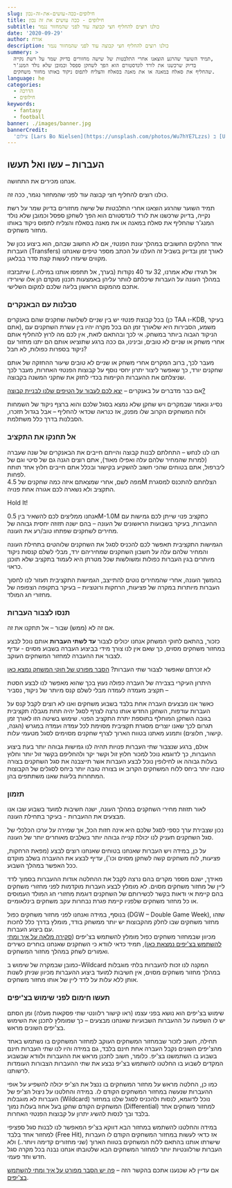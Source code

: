 ```yaml
---
slug: חילופים-ככה-עושים-את-זה-נכון
title: חילופים - ככה עושים את זה נכון
subtitle: כולנו רוצים להחליף חצי קבוצה עוד לפני שהמחזור נגמר
date: '2020-09-29'
author: אורח
description: כולנו רוצים להחליף חצי קבוצה עוד לפני שהמחזור נגמר
summery: >
  תמיד השוער שהרגע הוצאנו אחרי התלבטות של שישה מחזורים בדיוק שמר על רשת נקייה,
  בדיוק שרכשנו את לורד לונדסטורם הוא הפך לשחקן ספסל וכמובן שלא נולד המנג'ר
  שהחליף את סאלח במאנה או את מאנה בסאלח והצליח לתפוס ניקוד באותו מחזור משחקים.
language: he
categories:
  - הדרכה
  - חילופים
keywords:
  - fantasy
  - football
banner: ./images/banner.jpg
bannerCredit:
  'צילום [Lars Bo Nielsen](https://unsplash.com/photos/Wu7hYE7Lzzs) ב [Unsplash](https://unsplash.com/)'
---
```


<h2>העברות – עשו ואל תעשו</h2>
<p>אנחנו מכירים את התחושה.</p>
<p>כולנו רוצים להחליף חצי קבוצה עוד לפני שהמחזור נגמר, ככה זה.</p>
<p>
  תמיד השוער שהרגע הוצאנו אחרי התלבטות של שישה מחזורים בדיוק שמר על רשת נקייה,
  בדיוק שרכשנו את לורד לונדסטורם הוא הפך לשחקן ספסל וכמובן שלא נולד המנג'ר
  שהחליף את סאלח במאנה או את מאנה בסאלח והצליח לתפוס ניקוד באותו מחזור משחקים.
</p>
<p>
  אחד החלקים החשובים במהלך עונת הפנטזי, אם לא החשוב שבהם, הוא ביצוע נכון של
  העברות (Transfers) לאורך זמן ובדיוק בשביל זה העלנו על הכתב מספר טיפים שאנחנו
  מקווים שיעזרו לעשות קצת סדר בבלאגן.
</p>
<p>
  אל תגידו שלא אמרנו, 32 עד 40 נקודות (בערך, אל תתפסו אותנו במילה..) שיתבזבזו
  במהלך העונה על העברות שיכלתם לוותר עליהן באמצעות תכנון מוקדם הן אלו שיורידו
  אתכם מהמקום הראשון בליגה שלכם למקום השלישי.
</p>
<h3>סבלנות עם הבאנקרים</h3>
<p>
  בכל קבוצת פנטזי יש בין שניים לשלושה שחקנים שהם באנקרים (כן TAA ו-KDB, בעיקר
  אתם), משמע, הסבירות היא שלאורך זמן הם בכל מקרה יהיו בין עשרת השחקנים עם הניקוד
  הגבוה ביותר במשחק. אי לכך ובהתאם לזאת, אין לכם מה לרוץ להחליף אותם אחרי משחק
  או שניים לא טובים, ובינינו, גם ככה ברגע שתוציאו אותם הם יתנו מחזור עם ניקוד
  בספרות כפולות, לא חבל?
</p>
<p>
  מעבר לכך, ברוב המקרים אחרי משחק או שניים לא טובים שיעור ההחזקה של אותם שחקנים
  יורד, כך שאפשר ליצור יתרון יחסי נוסף על קבוצות הפנטזי האחרות, מעבר לכך שניצלתם
  את ההעברות הקיימות בכדי לחזק את שחקני המשנה בקבוצה.
</p>
<p class="comment-link">אם כבר מדברים על באנקרים – <a href="איך-בונים-קבוצה-טיפים-למנג'ר-המתחיל" class="link">יצא לכם לעבור על הטיפים שלנו לבניית קבוצה?</a></p>
<p>
  נסייג ונאמר שבמקרים ויש שחקן שלא נמצא בסגל שלכם והוא ברצף ניקוד של השמחות ולוח
  המשחקים הקרוב שלו מפנק, אז כנראה שכדאי להחליף – אבל בגדול תזכרו, הסבלנות בדרך
  כלל משתלמת.
</p>
<h3>אל תחנקו את התקציב</h3>
<p>
  תנו לנו לנחש – התחלתם לבנות קבוצה והייתם חייבים את הבאנקרים של שנה שעברה
  (למרות שהמחיר שלהם עלה ואפילו מאוד), אתם רוצים הגנה גם של סיטי וגם של ליברפול,
  אתם בטוחים שהכי חשוב להשקיע בקישור ובכלל אתם חייבים חלוץ אחד תותח לפחות.
  <br />מפה לשם, אחרי שמצאתם איזה כמה שחקנים של 4.5M הצלחתם להתכנס למסגרת התקציב
  ולא נשארה לכם אגורה אחת פנויה.
</p>
<p>Hold It!</p>
<p>
  אנחנו ממליצים לכם להשאיר בין 0.5M-1.0M כתקציב פנוי שייתן לכם גמישות עם
  ההעברות, בעיקר בשבועות הראשונים של העונה – בהם ישנה תזוזה יחסית גבוהה של
  מחירים לשחקנים שפתחו טוב/רע את העונה.
</p>
<p>
  הגמישות התקציבית תאפשר לכם להכניס לסגל את השחקנים שלוהטים בתחילת העונה והמחיר
  שלהם עלה על חשבון השחקנים שמחיריהם ירד, מבלי לשלם קנסות ניקוד מיותרים בגין
  העברות כפולות ומשולשות שכל מטרתן היא לעמוד בתקציב שלא תוכנן כראוי.
</p>
<p>
  בהמשך העונה, אחרי שהמחירים נוטים להתייצב, הגמישות התקציבית תעזור לנו לחסוך
  העברות מיותרות במקרה של פציעות, הרחקות ורוטציות – בעיקר בתקופה הצפופה של
  מחזורי חג המולד.
</p>
<h3>תנסו לצבור העברות</h3>
<p>אם זה לא (ממש) שבור – אל תתקנו את זה.</p>
<p>
  כזכור, בהתאם לחוקי המשחק אנחנו יכולים לצבור
  <strong>עד לשתי העברות</strong> אותם נוכל לבצע במחזור משחקים מסוים, כך שאם אין
  לנו צורך מידי בביצוע העברה בשבוע מסוים - עדיף לצבור את ההעברה למחזור המשחקים
  העוקב.
</p>
<p class="comment-link">לא זכרתם שאפשר לצבור שתי העברות? <a href="פנטזי-פרמייר-ליג-החוקים" class="link">הסבר מפורט של חוקי המשחק נמצא כאן</a></p>
<p>
  היתרון העיקרי בצבירה של העברה כפולה נעוץ בכך שהוא מאפשר לנו לבצע הסטת תקציב
  מעמדה לעמדה מבלי לשלם קנס מיותר של ניקוד, נסביר –
</p>
<p>
  כאשר אנו מבצעים העברה אחת בלבד בשבוע משחקים ואנו לא רוצים לקבל קנס על העברות
  עודפות, השחקן החדש אותו נרצה לצרף לסגל יהיה תחת מגבלה תקציבית בגובה השחקן
  המוחלף בתוספת יתרת התקציב הפנוי. שימוש בשיטה הזו לאורך זמן תגרום לכך שאנו
  יוצרים מסגרת תקציבית מסוימת לכל עמדה ועמדה במגרש (הגנה, קישור, חלוצים) ותמנע
  מאתנו בטווח הארוך לצרף שחקנים מסוימים לסגל מטעמי עלות.
</p>
<p>
  אולם, ברגע שנצבור שתי העברות פנויות תהיה לנו גמישות גבוהה יותר בעת ביצוע
  ההעברות, כך לדוגמא נוכל למכור חלוץ זול וקשר יקר ולהחליפם בקשר זול יותר וחלוץ
  בעלות גבוהה או לחילופין נוכל לבצע העברות אשר תייצבנה את סגל השחקנים בצורה טובה
  יותר ביחס ללוח המשחקים הקרוב או בצורה טובה יותר ביחס לסגלים של הקבוצות המתחרות
  בליגות שאנו משתתפים בהן.
</p>
<h3>תזמון</h3>
<p>
  לאור תזוזת מחירי השחקנים במהלך העונה, ישנה חשיבות למועד בשבוע שבו אנו מבצעים
  את ההעברות - בעיקר בתחילת העונה.
</p>
<p>
  נכון שצבירת ערך כספי לסגל שלכם היא אינה חזות הכל, אך שמירה על ערכו הכלכלי של
  סגל השחקנים תעניק לנו יכולת קנייה גבוהה יותר בשלבים מאוחרים יותר של העונה.
</p>
<p>
  על כן, במידה ויש העברות שאנחנו בטוחים שאנחנו רוצים לבצע (מפאת הרחקות, פציעות,
  לוח משחקים קשה לשחקן מסוים וכו'), עדיף לבצע את ההעברה בשלב מוקדם ככל האפשר
  במהלך השבוע.
</p>
<p>
  מאידך, ישנם מספר מקרים בהם נרצה לקבל את ההחלטה אודות ההעברות בסמוך לדד ליין של
  מחזור משחקים מסוים. לא מומלץ לבצע העברות מוקדמות לפני מחזורי משחקים בהם קיימת
  אי ודאות בקשר לכשירותם של השחקנים דוגמת מחזורי חג המולד העמוסים או כל מחזור
  משחקים שלפניו קיימת פגרת נבחרות עקב משחקים בינלאומיים.
</p>
<p>
  בנוסף, במידה ואנחנו לפני מחזור משחקים כפול (DGW – Double Game Week), שזהו
  מחזור משחקים שבו לחלק מהקבוצות יש יותר ממשחק בודד, מומלץ בדרך כלל לחכות עם
  ביצוע העברות.<br />מכיוון שבמחזור משחקים כפול מומלץ להשתמש בצ'יפים 
  (<a href="הציפים-שלנו">סקירה מלאה על איך ומתי להשתמש בצ'יפים נמצאת כאן</a>),
  תמיד כדאי לוודא כי השחקנים שאנחנו בוחרים כשירים ואמורים לשחק במהלך מחזור
  המשחקים.
</p>
<p>
  כמובן שבמקרה של שימוש ב-Wildcard המקנה לנו זכות להעברות בלתי מוגבלות במהלך
  מחזור משחקים מסוים, אין חשיבות למועד ביצוע ההעברות מכיוון שניתן לשנות אותן ללא
  עלות על לדד ליין של אותו מחזור משחקים.
</p>
<h3>תעשו חימום לפני שימוש בצ'יפים</h3>
<p>
  שימוש בצ'יפים הוא נושא בפני עצמו (ראו קישור רלוונטי שתי פסקאות מעלה) ומן הסתם
  יש לו השפעה על ההעברות השבועיות שאנחנו מבצעים – כך שמומלץ לתכנן את השימוש
  בצ'יפים השונים מראש.
</p>
<p>
  תחילה, חשוב לזכור שבמחזור המשחקים העוקב למחזור המשחקים בו נשתמש באחד מהצ'יפים
  השונים נקבל העברה אחת חינם בלבד, גם במידה והיו לנו שתי העברות חינם בשבוע בו
  השתמשנו בצ'יפ. כלומר, חשוב לתכנן מראש את ההעברות ולוודא שבשבוע המקדים לשבוע בו
  החלטנו להשתמש בצ'יפ נבצע את שתי ההעברות הצבורות העומדות לרשותנו.
</p>
<p>
  כמו כן, החלטה מראש על מחזור המשחקים בו ננצל את הצ'יפ יכולה להשפיע על אופי
  ההעברות שנעשה במחזור המשחקים הקודם לו. במידה והחלטנו על ניצול הצ'יפ של העברות
  לא מוגבלות (Wildcard) נוכל לדוגמא, לנסות ולהכניס לסגל שלנו במחזור המשחקים
  הקודם שחקן בעל אחוז בעלות נמוך (Differential) למחזור משחקים אחד בלבד ובך לנסות
  להשיג יתרון על קבוצות הפנטזי האחרות.
</p>
<p>
  במידה והחלטנו להשתמש במחזור הבא דווקא בצ'יפ המאפשר לנו לבנות סגל ספציפי למחזור
  אחד בלבד (Free Hit), אז כדאי לעשות במחזור המשחקים הקודם לו העברות שישרתו אותנו
  בהתאם ללוח המשחקים בטווח הארוך (שני מחזורים קדימה ויותר..) ולא העברות
  שרלוונטיות יותר למחזור המשחקים הבא שלטובתו אנחנו נבנה בכל מקרה סגל חדש וחד
  פעמי.
</p>
<p class="comment-link">
  אם עדיין לא שכנענו אתכם בהקשר הזה – <a href="הציפים-שלנו" class="link">פה יש הסבר מפורט על איך ומתי להשתמש
  בצ'יפים</a>.
</p>
